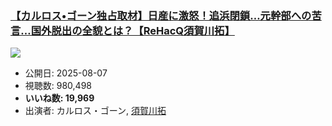 ### [【カルロス•ゴーン独占取材】日産に激怒！追浜閉鎖…元幹部への苦言…国外脱出の全貌とは？【ReHacQ須賀川拓】](https://www.youtube.com/watch?v=loEb4IWVkAs)
[![](https://img.youtube.com/vi/loEb4IWVkAs/sddefault.jpg)](https://www.youtube.com/watch?v=loEb4IWVkAs)
-   公開日: 2025-08-07
-   視聴数: 980,498
-   **いいね数: 19,969**
-   出演者: カルロス・ゴーン, [須賀川拓](/rehacq_fan/people/須賀川拓 "wikilink")
